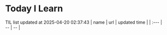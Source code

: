 # Today I Learn 
TIL list updated at 2025-04-20 02:37:43
| name | url | updated time |
| :--- | -- | -- |
